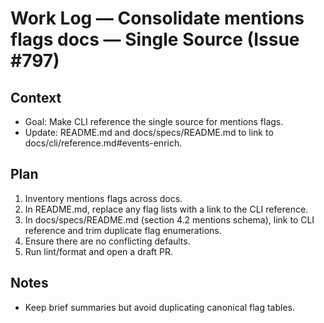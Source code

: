 # Work Log — Consolidate mentions flags docs — Single Source (Issue #797)

## Context
- Goal: Make CLI reference the single source for mentions flags.
- Update: README.md and docs/specs/README.md to link to docs/cli/reference.md#events-enrich.

## Plan
1. Inventory mentions flags across docs.
2. In README.md, replace any flag lists with a link to the CLI reference.
3. In docs/specs/README.md (section 4.2 mentions schema), link to CLI reference and trim duplicate flag enumerations.
4. Ensure there are no conflicting defaults.
5. Run lint/format and open a draft PR.

## Notes
- Keep brief summaries but avoid duplicating canonical flag tables.

